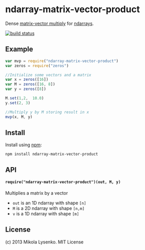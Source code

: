 ndarray-matrix-vector-product
=============================
Dense [matrix-vector multiply](http://en.wikipedia.org/wiki/Matrix_multiplication) for [ndarrays](https://github.com/mikolalysenko/ndarray).

[![build status](https://secure.travis-ci.org/scijs/ndarray-matrix-vector-multiply.png)](http://travis-ci.org/scijs/ndarray-matrix-vector-multiply)

## Example

```javascript
var mvp = require("ndarray-matrix-vector-product")
var zeros = require("zeros")

//Initialize some vectors and a matrix
var x = zeros([16])
var M = zeros([16, 8])
var y = zeros([8])

M.set(1,2,  10.0)
y.set(2, 3)

//Multiply y by M storing result in x
mvp(x, M, y)
```

## Install
Install using [npm](https://www.npmjs.com/):

    npm install ndarray-matrix-vector-product

## API

#### `require("ndarray-matrix-vector-product")(out, M, y)`
Multiplies a matrix by a vector

* `out` is an 1D ndarray with shape `[n]`
* `M` is a 2D ndarray with shape `[n,m]`
* `v` is a 1D ndarray with shape `[m]`

## License
(c) 2013 Mikola Lysenko. MIT License
